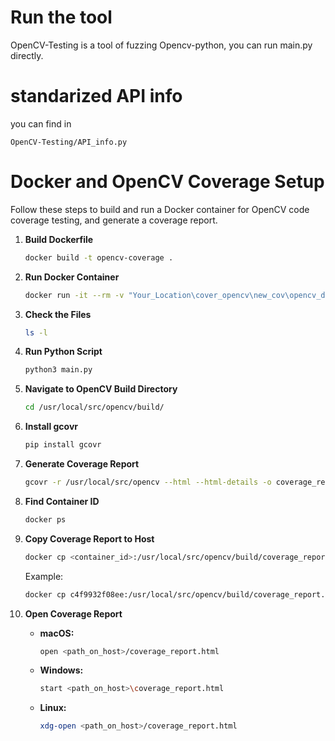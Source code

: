 
# Run the tool
OpenCV-Testing is a tool of fuzzing Opencv-python, you can run main.py directly.

# standarized API info
you can find in 
```
OpenCV-Testing/API_info.py
```

# Docker and OpenCV Coverage Setup

Follow these steps to build and run a Docker container for OpenCV code coverage testing, and generate a coverage report.

1. **Build Dockerfile**
    ```bash
    docker build -t opencv-coverage .
    ```

2. **Run Docker Container**
    ```bash
    docker run -it --rm -v "Your_Location\cover_opencv\new_cov\opencv_docker_code_coverages\OpenCV-Testing:/app" --name opencv_coverage_container_1 opencv-coverage
    ```

3. **Check the Files**
    ```bash
    ls -l
    ```

4. **Run Python Script**
    ```bash
    python3 main.py
    ```

5. **Navigate to OpenCV Build Directory**
    ```bash
    cd /usr/local/src/opencv/build/
    ```

6. **Install gcovr**
    ```bash
    pip install gcovr
    ```

7. **Generate Coverage Report**
    ```bash
    gcovr -r /usr/local/src/opencv --html --html-details -o coverage_report.html
    ```

8. **Find Container ID**
    ```bash
    docker ps
    ```

9. **Copy Coverage Report to Host**
    ```bash
    docker cp <container_id>:/usr/local/src/opencv/build/coverage_report.html <path_on_host>
    ```
    Example:
    ```bash
    docker cp c4f9932f08ee:/usr/local/src/opencv/build/coverage_report.html .
    ```

10. **Open Coverage Report**
    - **macOS:**
      ```bash
      open <path_on_host>/coverage_report.html
      ```
    - **Windows:**
      ```bash
      start <path_on_host>\coverage_report.html
      ```
    - **Linux:**
      ```bash
      xdg-open <path_on_host>/coverage_report.html
      ```
```
